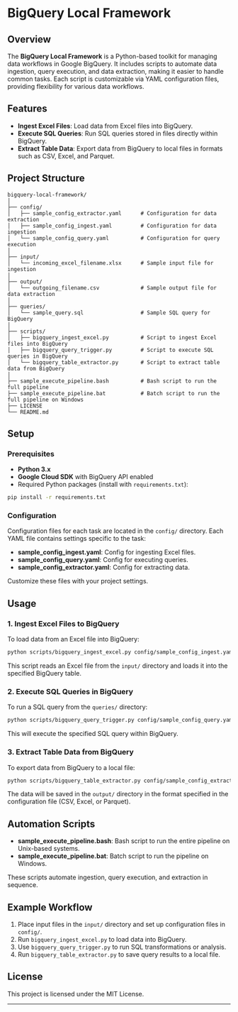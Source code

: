 
# BigQuery Local Framework

## Overview

The **BigQuery Local Framework** is a Python-based toolkit for managing data workflows in Google BigQuery. It includes scripts to automate data ingestion, query execution, and data extraction, making it easier to handle common tasks. Each script is customizable via YAML configuration files, providing flexibility for various data workflows.

## Features

- **Ingest Excel Files**: Load data from Excel files into BigQuery.
- **Execute SQL Queries**: Run SQL queries stored in files directly within BigQuery.
- **Extract Table Data**: Export data from BigQuery to local files in formats such as CSV, Excel, and Parquet.

## Project Structure

```plaintext
bigquery-local-framework/
│
├── config/
│   ├── sample_config_extractor.yaml      # Configuration for data extraction
│   ├── sample_config_ingest.yaml         # Configuration for data ingestion
│   └── sample_config_query.yaml          # Configuration for query execution
│
├── input/
│   └── incoming_excel_filename.xlsx      # Sample input file for ingestion
│
├── output/
│   └── outgoing_filename.csv             # Sample output file for data extraction
│
├── queries/
│   └── sample_query.sql                  # Sample SQL query for BigQuery
│
├── scripts/
│   ├── bigquery_ingest_excel.py          # Script to ingest Excel files into BigQuery
│   ├── bigquery_query_trigger.py         # Script to execute SQL queries in BigQuery
│   └── bigquery_table_extractor.py       # Script to extract table data from BigQuery
│
├── sample_execute_pipeline.bash          # Bash script to run the full pipeline
├── sample_execute_pipeline.bat           # Batch script to run the full pipeline on Windows
├── LICENSE
└── README.md
```

## Setup

### Prerequisites

- **Python 3.x**
- **Google Cloud SDK** with BigQuery API enabled
- Required Python packages (install with `requirements.txt`):

```bash
pip install -r requirements.txt
```

### Configuration

Configuration files for each task are located in the `config/` directory. Each YAML file contains settings specific to the task:

- **sample_config_ingest.yaml**: Config for ingesting Excel files.
- **sample_config_query.yaml**: Config for executing queries.
- **sample_config_extractor.yaml**: Config for extracting data.

Customize these files with your project settings.

## Usage

### 1. Ingest Excel Files to BigQuery

To load data from an Excel file into BigQuery:

```bash
python scripts/bigquery_ingest_excel.py config/sample_config_ingest.yaml
```

This script reads an Excel file from the `input/` directory and loads it into the specified BigQuery table.

### 2. Execute SQL Queries in BigQuery

To run a SQL query from the `queries/` directory:

```bash
python scripts/bigquery_query_trigger.py config/sample_config_query.yaml queries/sample_query.sql
```

This will execute the specified SQL query within BigQuery.

### 3. Extract Table Data from BigQuery

To export data from BigQuery to a local file:

```bash
python scripts/bigquery_table_extractor.py config/sample_config_extractor.yaml
```

The data will be saved in the `output/` directory in the format specified in the configuration file (CSV, Excel, or Parquet).

## Automation Scripts

- **sample_execute_pipeline.bash**: Bash script to run the entire pipeline on Unix-based systems.
- **sample_execute_pipeline.bat**: Batch script to run the pipeline on Windows.

These scripts automate ingestion, query execution, and extraction in sequence.

## Example Workflow

1. Place input files in the `input/` directory and set up configuration files in `config/`.
2. Run `bigquery_ingest_excel.py` to load data into BigQuery.
3. Use `bigquery_query_trigger.py` to run SQL transformations or analysis.
4. Run `bigquery_table_extractor.py` to save query results to a local file.

## License

This project is licensed under the MIT License.

---
